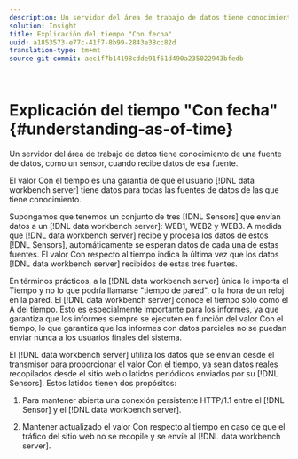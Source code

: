 ```yaml
---
description: Un servidor del área de trabajo de datos tiene conocimiento de una fuente de datos, como un sensor, cuando recibe datos de esa fuente.
solution: Insight
title: Explicación del tiempo "Con fecha"
uuid: a1853573-e77c-41f7-8b99-2843e38cc82d
translation-type: tm+mt
source-git-commit: aec1f7b14198cdde91f61d490a235022943bfedb

---
```



# Explicación del tiempo &quot;Con fecha&quot;{#understanding-as-of-time}

Un servidor del área de trabajo de datos tiene conocimiento de una fuente de datos, como un sensor, cuando recibe datos de esa fuente.

El valor Con el tiempo es una garantía de que el usuario [!DNL data workbench server] tiene datos para todas las fuentes de datos de las que tiene conocimiento.

Supongamos que tenemos un conjunto de tres [!DNL Sensors] que envían datos a un [!DNL data workbench server]: WEB1, WEB2 y WEB3. A medida que [!DNL data workbench server] recibe y procesa los datos de estos [!DNL Sensors], automáticamente se esperan datos de cada una de estas fuentes. El valor Con respecto al tiempo indica la última vez que los datos [!DNL data workbench server] recibidos de estas tres fuentes.

En términos prácticos, a la [!DNL data workbench server] única le importa el Tiempo y no lo que podría llamarse &quot;tiempo de pared&quot;, o la hora de un reloj en la pared. El [!DNL data workbench server] conoce el tiempo sólo como el A del tiempo. Esto es especialmente importante para los informes, ya que garantiza que los informes siempre se ejecuten en función del valor Con el tiempo, lo que garantiza que los informes con datos parciales no se puedan enviar nunca a los usuarios finales del sistema.

El [!DNL data workbench server] utiliza los datos que se envían desde el transmisor para proporcionar el valor Con el tiempo, ya sean datos reales recopilados desde el sitio web o latidos periódicos enviados por su [!DNL Sensors]. Estos latidos tienen dos propósitos:

1. Para mantener abierta una conexión persistente HTTP/1.1 entre el [!DNL Sensor] y el [!DNL data workbench server].

1. Mantener actualizado el valor Con respecto al tiempo en caso de que el tráfico del sitio web no se recopile y se envíe al [!DNL data workbench server].

